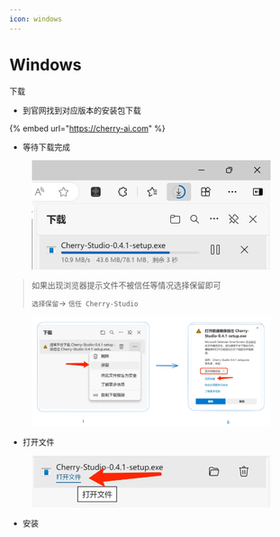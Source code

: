 ```yaml
---
icon: windows
---
```


# Windows

下载

* 到官网找到对应版本的安装包下载

{% embed url="https://cherry-ai.com" %}

* 等待下载完成

<figure><img src="../../.gitbook/assets/download.webp" alt="" width="563"><figcaption></figcaption></figure>

> 如果出现浏览器提示文件不被信任等情况选择保留即可
>
> `选择保留`→ `信任 Cherry-Studio`

<figure><img src="../../.gitbook/assets/image (1) (1) (1).png" alt=""><figcaption></figcaption></figure>

* 打开文件

<figure><img src="../../.gitbook/assets/download (1).webp" alt="" width="563"><figcaption></figcaption></figure>

* 安装



